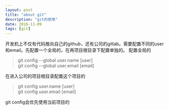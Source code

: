 ```yaml
---
layout: post
title: "about git"
description: "git的使用"
date: 2016-11-09
tags: [git]
---
```


开发机上不仅有代码推向自己的github，还有公司的gitlab。需要配置不同的user和email。先配置一个全局的，在再项目根目录下配置单独的。
配置全局的

> git config --global user.name [user]  
> git config --global user.email [email]

在进入公司的项目根目录配置这个项目的

> git config user.name [user]  
> git config user.email [email]

git config会优先使用当前项目的
